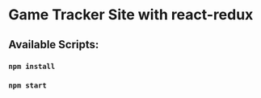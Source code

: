 # Game Tracker Site with react-redux


## Available Scripts:

### `npm install`
 
### `npm start`

 
